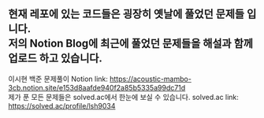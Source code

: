 ## 현재 레포에 있는 코드들은 굉장히 옛날에 풀었던 문제들 입니다. </br>저의 Notion Blog에 최근에 풀었던 문제들을 해설과 함께 업로드 하고 있습니다.
이시현 백준 문제풀이 Notion link: https://acoustic-mambo-3cb.notion.site/e153d8aafde940f2a85b5335a99dc71d </br>
제가 푼 모든 문제들은 solved.ac에서 한눈에 보실 수 있습니다. solved.ac link: https://solved.ac/profile/lsh9034
